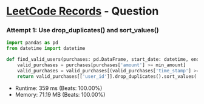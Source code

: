 # [LeetCode Records](../../README.md) - Question 

### Attempt 1: Use drop_duplicates() and sort_values()
```py
import pandas as pd
from datetime import datetime

def find_valid_users(purchases: pd.DataFrame, start_date: datetime, end_date: datetime, min_amount: int) -> pd.DataFrame:
    valid_purchases = purchases[purchases['amount'] >= min_amount]
    valid_purchases = valid_purchases[(valid_purchases['time_stamp'] >= start_date) & (valid_purchases['time_stamp'] <= end_date)]
    return valid_purchases[['user_id']].drop_duplicates().sort_values('user_id')
```
- Runtime: 359 ms (Beats: 100.00%)
- Memory: 71.19 MB (Beats: 100.00%)

<br>
